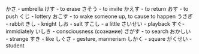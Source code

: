 かさ - umbrella
けす - to erase
さそう - to invite
かえす - to return
おす - to push
くじ - lottery
おこす - to wake someone up, to cause to happen
うさぎ - rabbit
きし - knight
しお - salt
すこし - a little
さいせい - playback
すぐ- immidiately
いしき - consciousness (сознание)
さがす - to search
おかしい - strange
すき - like
しぐさ - gesture, mannerism
しかく - square
がくせい - student
